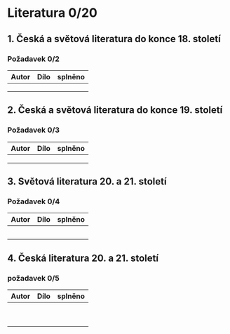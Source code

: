 # Literatura 0/20

## 1. Česká a světová literatura do konce 18. století
###  Požadavek 0/2

|    Autor          | Dílo          | splněno  |
| ------------------|:-------------:| --------:|
|                   |               |          |
|                   |               |          |
|                   |               |          |

## 2. Česká a světová literatura do konce 19. století
### Požadavek 0/3

|    Autor               | Dílo          | splněno  |
| ---------------------- |:-------------:| --------:|
|                        |               |          |
|                        |               |          |
|                        |               |          |

## 3. Světová literatura 20. a 21. století
### Požadavek 0/4

|    Autor               | Dílo          | splněno  |
| ---------------------- |:-------------:| --------:|
|                        |               |          |
|                        |               |          |
|                        |               |          |
|                        |               |          |
|                        |               |          |

## 4. Česká literatura 20. a 21. století
### požadavek 0/5

|    Autor                       | Dílo                   | splněno  |
| ------------------------------ |:----------------------:| --------:|
|                                |                        |          |
|                                |                        |          |
|                                |                        |          |
|                                |                        |          |
|                                |                        |          |
|                                |                        |          |
|                                |                        |          |
|                                |                        |          |
|                                |                        |          |
